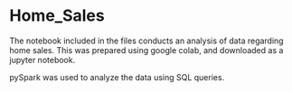 # Home_Sales

The notebook included in the files conducts an analysis of data regarding home sales. This was prepared using google colab, and downloaded as a jupyter notebook.

pySpark was used to analyze the data using SQL queries.
